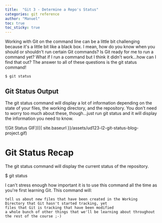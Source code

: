 ```yaml
---
title:  "Git 3 - Determine a Repo's Status"
categories: git reference
author: "Manuel"
toc: true
toc_sticky: true
---
```


Working with Git on the command line can be a little bit challenging because it's a little bit like a black box. I mean, how do you know when you should or shouldn't run certain Git commands? Is Git ready for me to run a command yet? What if I run a command but I think it didn't work...how can I find that out? The answer to all of these questions is the git status command!

    $ git status

## Git Status Output

The git status command will display a lot of information depending on the state of your files, the working directory, and the repository. You don't need to worry too much about these, though...just run git status and it will display the information you need to know.

![Git Status GIF]({{ site.baseurl }}/assets/ud123-l2-git-status-blog-project.gif)

# Git Status Recap

The git status command will display the current status of the repository.

$ git status

I can't stress enough how important it is to use this command all the time as you're first learning Git. This command will:

    tell us about new files that have been created in the Working Directory that Git hasn't started tracking, yet
    files that Git is tracking that have been modified
    a whole bunch of other things that we'll be learning about throughout the rest of the course ;-)
